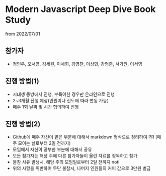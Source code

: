 # Modern Javascript Deep Dive Book Study

from 2022/07/01

## 참가자

- 정인우, 오서영, 김세원, 이세희, 김영찬, 이상민, 강형준, 서가원, 이서영

## 진행 방법(1)

- 시대생 동방에서 진행, 부득이한 경우만 온라인으로 진행
- 2~3개월 진행 예상(인원이나 진도에 따라 변동 가능)
- 매주 1회 날짜 및 시간 협의하여 진행

## 진행 방법(2)

- Github에 매주 자신이 맡은 부분에 대해서 markdown 형식으로 정리하여 PR (매주 모이는 날로부터 2일 전까지)
- 모임에서 자신이 공부한 부분에 대해서 공유
- 모든 참가자는 해당 주에 다른 참가자들이 올린 자료를 정독하고 참가
- 불참 사유 발생시, 해당 주의 모임일로부터 2일 전까지 noti
- 위의 사항을 위반하여 무단 불참시, 나머지 인원들의 커피 값으로 3만원 벌금
